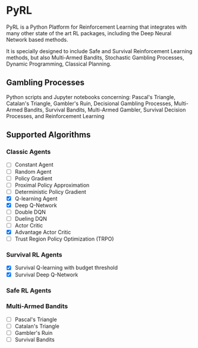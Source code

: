 # PyRL

PyRL is a Python Platform for Reinforcement Learning that integrates with many other state of the art RL packages, including the Deep Neural Network based methods.

It is specially designed to include Safe and Survival Reinforcement Learning methods, but also Multi-Armed Bandits, Stochastic Gambling Processes, Dynamic Programming, Classical Planning.


## Gambling Processes

Python scripts and Jupyter notebooks concerning: Pascal's Triangle, Catalan's Triangle, Gambler's Ruin, Decisional Gambling Processes, Multi-Armed Bandits, Survival Bandits, Multi-Armed Gambler, Survival Decision Processes, and Reinforcement Learning


## Supported Algorithms

### Classic Agents

- [ ] Constant Agent
- [ ] Random Agent
- [ ] Policy Gradient
- [ ] Proximal Policy Approximation
- [ ] Deterministic Policy Gradient
- [x] Q-learning Agent
- [x] Deep Q-Network
- [ ] Double DQN
- [ ] Dueling DQN
- [ ] Actor Critic
- [x] Advantage Actor Critic
- [ ] Trust Region Policy Optimization (TRPO)

### Survival RL Agents
- [x] Survival Q-learning with budget threshold
- [x] Survival Deep Q-Network

### Safe RL Agents

### Multi-Armed Bandits
- [ ] Pascal's Triangle
- [ ] Catalan's Triangle
- [ ] Gambler's Ruin
- [ ] Survival Bandits
